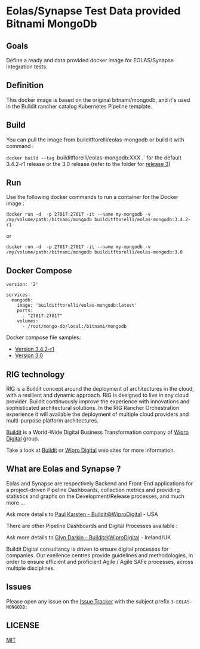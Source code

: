 # Eolas/Synapse Test Data provided Bitnami MongoDb

## Goals

Define a ready and data provided docker image for EOLAS/Synapse integration tests.

## Definition

This docker image is based on the original bitnami/mongodb, and it's used in the Buildit rancher catalog Kubernetes Pipeline template.

## Build

You can pull the image from builditftorelli/eolas-mongodb or build it with command :

`docker build --tag `builditftorelli/eolas-mongodb:XXX .` for the default 3.4.2-r1 release or the 3.0 release (refer to the folder for [release 3](/3/eolas-bitnami-mongodb/3))

## Run

Use the following docker commands to run a container for the Docker image :

`docker run -d  -p 27017:27017 -it --name my-mongodb -v /my/volume/path:/bitnami/mongodb builditftorelli/eolas-mongodb:3.4.2-r1`

or

`docker run -d  -p 27017:27017 -it --name my-mongodb -v /my/volume/path:/bitnami/mongodb builditftorelli/eolas-mongodb:3.0`

## Docker Compose

```
version: '2'

services:
  mongodb:
    image: 'builditftorelli/eolas-mongodb:latest'
    ports:
      - "27017:27017"
    volumes:
      - /root/mongo-db/local:/bitnami/mongodb
```

Docker compose file samples:

* [Version 3.4.2-r1](/3/eolas-bitnami-mongodb/docker-compose.yaml)
* [Version 3.0](/3/eolas-bitnami-mongodb/3/docker-compose.yaml)

## RIG technology

RIG is a Buildit concept around the deployment of architectures in the cloud, with a resilient and dynamic approach. RIG is designed to live in any cloud provider. Buildit continuously improve the experience with innovations and sophisticated architectural solutions. In the RIG Rancher Orchestration experience it will available the deployment of multiple cloud providers and multi-purpose platform architectures.

[Buildit](https://buildit.digital/) is a World-Wide Digital Business Transformation company of [Wipro Digital](http://wiprodigital.com/) group.

Take a look at [Buildit](https://buildit.digital/) or [Wipro Digital](http://wiprodigital.com/) web sites for more information.

## What are Eolas and Synapse ?

Eolas and Synapse are respectively Backend and Front-End applications for a project-driven Pipeline Dashboards, collection metrics and providing statistics and graphs on the Development/Release processes, and much more ...

Ask more details to [Paul Karsten - Buildit@WiproDigital](mailto:paul.karsten@wipro.com) - USA

There are other Pipeline Dashboards and Digital Processes available  :

Ask more details to [Glyn Darkin - Buildit@WiproDigital](mailto:glyn.darkin@wipro.com) - Ireland/UK

Buildit Digital consultancy is driven to ensure digital processes for companies. Our exellence centres provide guidelines and methodologies, in order to ensure efficient and proficient Agile / Agile SAFe processes, across multiple disciplines.

## Issues

Please open any issue on the [Issue Tracker](https://github.com/fabriziotorelli-wipro/rig-docker-machines/issues) with the subject prefix `3-EOLAS-MONGODB:`

## LICENSE

[MIT](/LICENSE)
